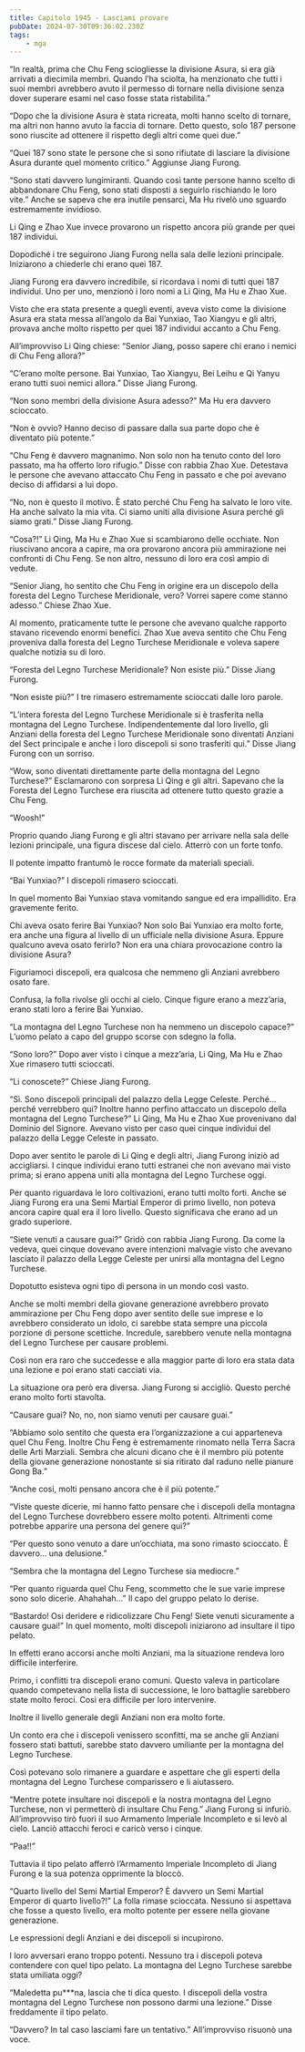 ```yaml
---
title: Capitolo 1945 - Lasciami provare
pubDate: 2024-07-30T09:36:02.230Z
tags:
    - mga
---
```


“In realtà, prima che Chu Feng sciogliesse la divisione Asura, si era già arrivati a diecimila membri. Quando l’ha sciolta, ha menzionato che tutti i suoi membri avrebbero avuto il permesso di tornare nella divisione senza dover superare esami nel caso fosse stata ristabilita.”

“Dopo che la divisione Asura è stata ricreata, molti hanno scelto di tornare, ma altri non hanno avuto la faccia di tornare. Detto questo, solo 187 persone sono riuscite ad ottenere il rispetto degli altri come quei due.”

“Quei 187 sono state le persone che si sono rifiutate di lasciare la divisione Asura durante quel momento critico.” Aggiunse Jiang Furong.

“Sono stati davvero lungimiranti. Quando così tante persone hanno scelto di abbandonare Chu Feng, sono stati disposti a seguirlo rischiando le loro vite.” Anche se sapeva che era inutile pensarci, Ma Hu rivelò uno sguardo estremamente invidioso.

Li Qing e Zhao Xue invece provarono un rispetto ancora più grande per quei 187 individui.

Dopodiché i tre seguirono Jiang Furong nella sala delle lezioni principale. Iniziarono a chiederle chi erano quei 187.

Jiang Furong era davvero incredibile, si ricordava i nomi di tutti quei 187 individui. Uno per uno, menzionò i loro nomi a Li Qing, Ma Hu e Zhao Xue.

Visto che era stata presente a quegli eventi, aveva visto come la divisione Asura era stata messa all’angolo da Bai Yunxiao, Tao Xiangyu e gli altri, provava anche molto rispetto per quei 187 individui accanto a Chu Feng.

All’improvviso Li Qing chiese: “Senior Jiang, posso sapere chi erano i nemici di Chu Feng allora?”

“C’erano molte persone. Bai Yunxiao, Tao Xiangyu, Bei Leihu e Qi Yanyu erano tutti suoi nemici allora.” Disse Jiang Furong.

“Non sono membri della divisione Asura adesso?” Ma Hu era davvero scioccato.

“Non è ovvio? Hanno deciso di passare dalla sua parte dopo che è diventato più potente.”

“Chu Feng è davvero magnanimo. Non solo non ha tenuto conto del loro passato, ma ha offerto loro rifugio.” Disse con rabbia Zhao Xue. Detestava le persone che avevano attaccato Chu Feng in passato e che poi avevano deciso di affidarsi a lui dopo.

“No, non è questo il motivo. È stato perché Chu Feng ha salvato le loro vite. Ha anche salvato la mia vita. Ci siamo uniti alla divisione Asura perché gli siamo grati.” Disse Jiang Furong.

“Cosa?!” Li Qing, Ma Hu e Zhao Xue si scambiarono delle occhiate. Non riuscivano ancora a capire, ma ora provarono ancora più ammirazione nei confronti di Chu Feng. Se non altro, nessuno di loro era così ampio di vedute.

“Senior Jiang, ho sentito che Chu Feng in origine era un discepolo della foresta del Legno Turchese Meridionale, vero? Vorrei sapere come stanno adesso.” Chiese Zhao Xue.

Al momento, praticamente tutte le persone che avevano qualche rapporto stavano ricevendo enormi benefici. Zhao Xue aveva sentito che Chu Feng proveniva dalla foresta del Legno Turchese Meridionale e voleva sapere qualche notizia su di loro.

“Foresta del Legno Turchese Meridionale? Non esiste più.” Disse Jiang Furong.

“Non esiste più?” I tre rimasero estremamente scioccati dalle loro parole.

“L’intera foresta del Legno Turchese Meridionale si è trasferita nella montagna del Legno Turchese. Indipendentemente dal loro livello, gli Anziani della foresta del Legno Turchese Meridionale sono diventati Anziani del Sect principale e anche i loro discepoli si sono trasferiti qui.” Disse Jiang Furong con un sorriso.

“Wow, sono diventati direttamente parte della montagna del Legno Turchese?” Esclamarono con sorpresa Li Qing e gli altri. Sapevano che la Foresta del Legno Turchese era riuscita ad ottenere tutto questo grazie a Chu Feng.

“Woosh!”

Proprio quando Jiang Furong e gli altri stavano per arrivare nella sala delle lezioni principale, una figura discese dal cielo. Atterrò con un forte tonfo.

Il potente impatto frantumò le rocce formate da materiali speciali.

“Bai Yunxiao?” I discepoli rimasero scioccati.

In quel momento Bai Yunxiao stava vomitando sangue ed era impallidito. Era gravemente ferito.

Chi aveva osato ferire Bai Yunxiao? Non solo Bai Yunxiao era molto forte, era anche una figura al livello di un ufficiale nella divisione Asura. Eppure qualcuno aveva osato ferirlo? Non era una chiara provocazione contro la divisione Asura?

Figuriamoci discepoli, era qualcosa che nemmeno gli Anziani avrebbero osato fare.

Confusa, la folla rivolse gli occhi al cielo. Cinque figure erano a mezz’aria, erano stati loro a ferire Bai Yunxiao.

“La montagna del Legno Turchese non ha nemmeno un discepolo capace?” L’uomo pelato a capo del gruppo scorse con sdegno la folla.

“Sono loro?” Dopo aver visto i cinque a mezz’aria, Li Qing, Ma Hu e Zhao Xue rimasero tutti scioccati.

“Li conoscete?” Chiese Jiang Furong.

“Sì. Sono discepoli principali del palazzo della Legge Celeste. Perché… perché verrebbero qui? Inoltre hanno perfino attaccato un discepolo della montagna del Legno Turchese?” Li Qing, Ma Hu e Zhao Xue provenivano dal Dominio del Signore. Avevano visto per caso quei cinque individui del palazzo della Legge Celeste in passato.

Dopo aver sentito le parole di Li Qing e degli altri, Jiang Furong iniziò ad accigliarsi. I cinque individui erano tutti estranei che non avevano mai visto prima; si erano appena uniti alla montagna del Legno Turchese oggi.

Per quanto riguardava le loro coltivazioni, erano tutti molto forti. Anche se Jiang Furong era una Semi Martial Emperor di primo livello, non poteva ancora capire qual era il loro livello. Questo significava che erano ad un grado superiore.

“Siete venuti a causare guai?” Gridò con rabbia Jiang Furong. Da come la vedeva, quei cinque dovevano avere intenzioni malvagie visto che avevano lasciato il palazzo della Legge Celeste per unirsi alla montagna del Legno Turchese.

Dopotutto esisteva ogni tipo di persona in un mondo così vasto.

Anche se molti membri della giovane generazione avrebbero provato ammirazione per Chu Feng dopo aver sentito delle sue imprese e lo avrebbero considerato un idolo, ci sarebbe stata sempre una piccola porzione di persone scettiche. Incredule, sarebbero venute nella montagna del Legno Turchese per causare problemi.

Così non era raro che succedesse e alla maggior parte di loro era stata data una lezione e poi erano stati cacciati via.

La situazione ora però era diversa. Jiang Furong si accigliò. Questo perché erano molto forti stavolta.

“Causare guai? No, no, non siamo venuti per causare guai.”

“Abbiamo solo sentito che questa era l’organizzazione a cui apparteneva quel Chu Feng. Inoltre Chu Feng è estremamente rinomato nella Terra Sacra delle Arti Marziali. Sembra che alcuni dicano che è il membro più potente della giovane generazione nonostante si sia ritirato dal raduno nelle pianure Gong Ba.”

“Anche così, molti pensano ancora che è il più potente.”

“Viste queste dicerie, mi hanno fatto pensare che i discepoli della montagna del Legno Turchese dovrebbero essere molto potenti. Altrimenti come potrebbe apparire una persona del genere qui?”

“Per questo sono venuto a dare un’occhiata, ma sono rimasto scioccato. È davvero… una delusione.”

“Sembra che la montagna del Legno Turchese sia mediocre.”

“Per quanto riguarda quel Chu Feng, scommetto che le sue varie imprese sono solo dicerie. Ahahahah…” Il capo del gruppo pelato lo derise.

“Bastardo! Osi deridere e ridicolizzare Chu Feng! Siete venuti sicuramente a causare guai!” In quel momento, molti discepoli iniziarono ad insultare il tipo pelato.

In effetti erano accorsi anche molti Anziani, ma la situazione rendeva loro difficile interferire.

Primo, i conflitti tra discepoli erano comuni. Questo valeva in particolare quando competevano nella lista di successione, le loro battaglie sarebbero state molto feroci. Così era difficile per loro intervenire.

Inoltre il livello generale degli Anziani non era molto forte.

Un conto era che i discepoli venissero sconfitti, ma se anche gli Anziani fossero stati battuti, sarebbe stato davvero umiliante per la montagna del Legno Turchese.

Così potevano solo rimanere a guardare e aspettare che gli esperti della montagna del Legno Turchese comparissero e li aiutassero.

“Mentre potete insultare noi discepoli e la nostra montagna del Legno Turchese, non vi permetterò di insultare Chu Feng.” Jiang Furong si infuriò. All’improvviso tirò fuori il suo Armamento Imperiale Incompleto e si levò al cielo. Lanciò attacchi feroci e caricò verso i cinque.

“Paa!!”

Tuttavia il tipo pelato afferrò l’Armamento Imperiale Incompleto di Jiang Furong e la sua potenza opprimente la bloccò.

“Quarto livello del Semi Martial Emperor? È davvero un Semi Martial Emperor di quarto livello?!” La folla rimase scioccata. Nessuno si aspettava che fosse a questo livello, era molto potente per essere nella giovane generazione.

Le espressioni degli Anziani e dei discepoli si incupirono.

I loro avversari erano troppo potenti. Nessuno tra i discepoli poteva contendere con quel tipo pelato. La montagna del Legno Turchese sarebbe stata umiliata oggi?

“Maledetta pu***na, lascia che ti dica questo. I discepoli della vostra montagna del Legno Turchese non possono darmi una lezione.” Disse freddamente il tipo pelato.

“Davvero? In tal caso lasciami fare un tentativo.” All’improvviso risuonò una voce.



